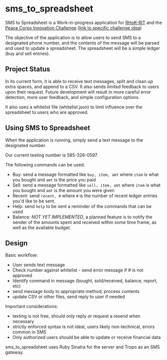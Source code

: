 # sms_to_spreadsheet

SMS to Spreadsheet is a Work-in-progress application for [RHoK-RIT](http://www.rhok.org/) and the [Peace Corps Innovation Challenge](http://innovationchallenge.peacecorps.gov/) ([link to specific challenge idea](http://innovationchallenge.peacecorps.gov/idea/27))

The objective of the application is to allow users to send SMS to a designated phone number, and the contents of the message will be parsed and used to update a spreadsheet. The spreadsheet will be a simple ledger (buy and sell entries).

## Project Status
In its current form, it is able to receive text messages, split and clean up extra spaces, and append to a CSV. It also sends limited feedback to users upon their request. Future development will result in more careful error detection, more user feedback, and simple configuration options. 

It also uses a whitelist file (whitelist.json) to limit influence over the spreadsheet to users who are approved.

## Using SMS to Spreadsheet
When the application is running, simply send a text message to the designated number.

Our current testing number is 585-326-0597.

The following commands can be used:

 * Buy: send a message formatted like `buy, item, amt` where `item` is what you bought and `amt` is the price you paid
 * Sell: send a message formatted like `sell, item, amt` where `item` is what you bought and `amt` is the amount you were given
 * Recent: send `recent, #` where `#` is the number of recent ledger entries you'd like to be sent.
 * Help: send `help` to be sent a reminder of the commands that can be used
 * Balance: *NOT YET IMPLEMENTED*, a planned feature is to notify the sender of the amounts spent and received within some time frame, as well as the available budget.


## Design

Basic workflow:
 * User sends text message
 * Check number against whitelist - send error message if # is not approved
 * Identify command in message (bought, sold/received, balance, report, etc)
 * send message body to appropriate method, process contents
 * update CSV or other files, send reply to user if needed

Important considerations:
 * texting is not free, should only reply or request a resend when necessary
 * strictly enforced syntax is not ideal, users likely non-technical, errors common in SMS
 * Only authorized users should be able to update or receive financial data

sms_to_spreadsheet uses Ruby Sinatra for the server and Tropo as an SMS gateway.
